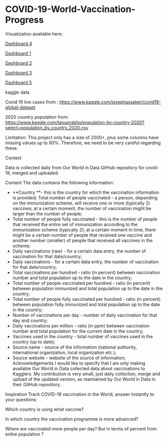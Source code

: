# COVID-19-World-Vaccination-Progress

Visualization available here:

[Dashboard 4](https://public.tableau.com/profile/fengshou.liang#!/vizhome/Covidvaccinationprogress/Dashboard4)

[Dashboard 1](https://public.tableau.com/profile/fengshou.liang#!/vizhome/Covidvaccinationprogress/Dashboard1)

[Dashboard 2](https://public.tableau.com/profile/fengshou.liang#!/vizhome/Covidvaccinationprogress/Dashboard2)

[Dashboard 3](https://public.tableau.com/profile/fengshou.liang#!/vizhome/Covidvaccinationprogress/Dashboard3)

[Dashboard 5](https://public.tableau.com/profile/fengshou.liang#!/vizhome/Covidvaccinationprogress/Dashboard5)

kaggle data

Covid 19 live cases from : https://www.kaggle.com/josephassaker/covid19-global-dataset

2020 country population from: https://www.kaggle.com/tanuprabhu/population-by-country-2020?select=population_by_country_2020.csv


Limitation:
This project only has a size of 2000+, plus some columns have missing values up to 60%. Therefore, we need to be very careful regarding these. 

Context

Data is collected daily from Our World in Data GitHub repository for covid-19, merged and uploaded.

Content
The data contains the following information:

- **Country **- this is the country for which the vaccination information is provided;
Total number of people vaccinated - a person, depending on the immunization scheme, will receive one or more (typically 2) vaccines; at a certain moment, the number of vaccination might be larger than the number of people;
- Total number of people fully vaccinated - this is the number of people that received the entire set of immunization according to the immunization scheme (typically 2); at a certain moment in time, there might be a certain number of people that received one vaccine and another number (smaller) of people that received all vaccines in the scheme;
- Daily vaccinations (raw) - for a certain data entry, the number of vaccination for that date/country;
- Daily vaccinations - for a certain data entry, the number of vaccination for that date/country;
- Total vaccinations per hundred - ratio (in percent) between vaccination number and total population up to the date in the country;
- Total number of people vaccinated per hundred - ratio (in percent) between population immunized and total population up to the date in the country;
- Total number of people fully vaccinated per hundred - ratio (in percent) between population fully immunized and total population up to the date in the country;
- Number of vaccinations per day - number of daily vaccination for that day and country;
- Daily vaccinations per million - ratio (in ppm) between vaccination number and total population for the current date in the country;
- Vaccines used in the country - total number of vaccines used in the country (up to date);
- Source name - source of the information (national authority, international organization, local organization etc.);
- Source website - website of the source of information;
Acknowledgements
I would like to specify that I am only making available Our World in Data collected data about vaccinations to Kagglers. My contribution is very small, just daily collection, merge and upload of the updated version, as maintained by Our World in Data in their GitHub repository.

Inspiration
Track COVID-19 vaccination in the World, answer instantly to your questions:

Which country is using what vaccine?

In which country the vaccination programme is more advanced?

Where are vaccinated more people per day? But in terms of percent from entire population ?
